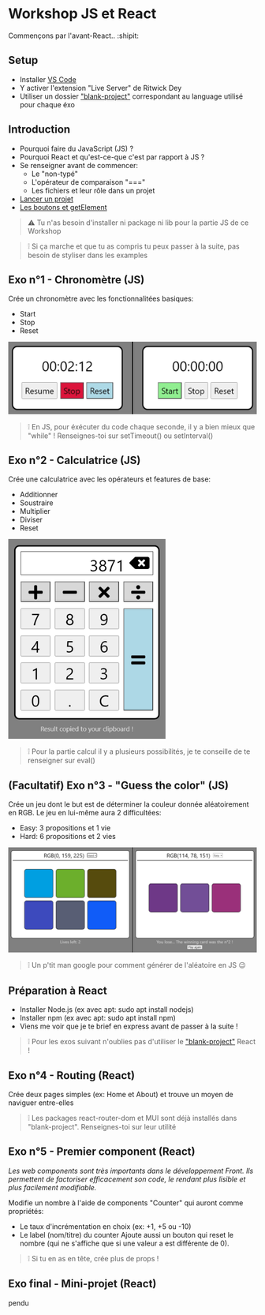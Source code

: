 # Workshop JS et React
Commençons par l'avant-React.. :shipit:

## Setup
- Installer [VS Code](https://code.visualstudio.com/download)
- Y activer l'extension "Live Server" de Ritwick Dey
- Utiliser un dossier ["blank-project"](./blank-project/) correspondant au language utilisé pour chaque éxo

## Introduction
- Pourquoi faire du JavaScript (JS) ?
- Pourquoi React et qu'est-ce-que c'est par rapport à JS ?
- Se renseigner avant de commencer:
  - Le "non-typé"
  - L'opérateur de comparaison "==="
  - Les fichiers et leur rôle dans un projet
- [Lancer un projet](https://streamable.com/83nsgw)
- [Les boutons et getElement](https://streamable.com/6goi9z)
>:warning: Tu n'as besoin d'installer ni package ni lib pour la partie JS de ce Workshop

>:grey_exclamation:	Si ça marche et que tu as compris tu peux passer à la suite, pas besoin de styliser dans les examples

## Exo n°1 - Chronomètre (JS)
Crée un chronomètre avec les fonctionnalitées basiques:
- Start
- Stop
- Reset

![exo-1](./assets/exo1.png)
>:grey_exclamation: En JS, pour éxécuter du code chaque seconde, il y a bien mieux que "while" ! Renseignes-toi sur setTimeout() ou setInterval()

## Exo n°2 - Calculatrice (JS)
Crée une calculatrice avec les opérateurs et features de base:
- Additionner
- Soustraire
- Multiplier
- Diviser
- Reset

![exo-2](./assets/exo2.png)
>:grey_exclamation: Pour la partie calcul il y a plusieurs possibilités, je te conseille de te renseigner sur eval()

## (Facultatif) Exo n°3 - "Guess the color" (JS)
Crée un jeu dont le but est de déterminer la couleur donnée aléatoirement en RGB.
Le jeu en lui-même aura 2 difficultées:
- Easy: 3 propositions et 1 vie
- Hard: 6 propositions et 2 vies

![exo-3](./assets/exo3.png)
>:grey_exclamation: Un p'tit man google pour comment générer de l'aléatoire en JS 😉

## Préparation à React
- Installer Node.js (ex avec apt: sudo apt install nodejs)
- Installer npm (ex avec apt: sudo apt install npm)
- Viens me voir que je te brief en express avant de passer à la suite !

>:grey_exclamation:	Pour les exos suivant n'oublies pas d'utiliser le ["blank-project"](./blank-project/) React !

## Exo n°4 - Routing (React)
Crée deux pages simples (ex: Home et About) et trouve un moyen de naviguer entre-elles

>:grey_exclamation: Les packages react-router-dom et MUI sont déjà installés dans "blank-project". Renseignes-toi sur leur utilité

## Exo n°5 - Premier component (React)
_Les web components sont très importants dans le développement Front. Ils permettent de factoriser efficacement son code, le rendant plus lisible et plus facilement modifiable._

Modifie un nombre à l'aide de components "Counter" qui auront comme propriétés:
- Le taux d'incrémentation en choix (ex: +1, +5 ou -10)
- Le label (nom/titre) du counter
Ajoute aussi un bouton qui reset le nombre (qui ne s'affiche que si une valeur a est différente de 0).
>:grey_exclamation:	Si tu en as en tête, crée plus de props !

## Exo final - Mini-projet (React)
pendu
